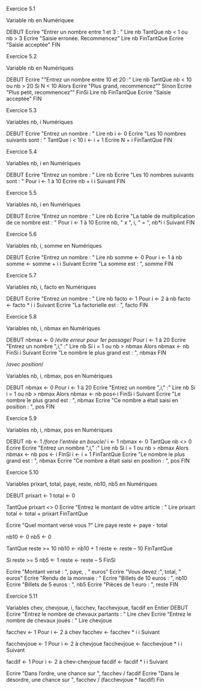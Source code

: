 Exercice 5.1

Variable nb en Numériquee

DEBUT
Ecrire "Entrer un nombre entre 1 et 3 : "
Lire nb
TantQue nb < 1 ou nb > 3
  Ecrire "Saisie erronée. Recommencez”
  Lire nb
FinTantQue
Ecrire "Saisie acceptée"
FIN

Exercice 5.2

Variable nb en Numériques

DEBUT
Ecrire ""Entrez un nombre entre 10 et 20 :"
Lire nb
TantQue nb < 10 ou nb > 20
   Si N < 10 Alors
    Ecrire "Plus grand, recommencez”"
   Sinon 
    Ecrire "Plus petit, recommencez”"
   FinSi
   Lire nb
FinTantQue
Ecrire "Saisie acceptée"
FIN

Exercice 5.3

Variables nb, i Numériques

DEBUT
Ecrire "Entrez un nombre : "
Lire nb
i <- 0
Ecrire "Les 10 nombres suivants sont : "
TantQue i < 10
   i <- i + 1
   Ecrire N + i
FinTantQue
FIN

Exercice 5.4

Variables nb, i en Numériques

DEBUT
Ecrire "Entrez un nombre : "
Lire nb
Ecrire "Les 10 nombres suivants sont : "
Pour i <- 1 à 10
  Ecrire nb + i
i Suivant
FIN

Exercice 5.5

Variables nb, i en Numériques

DEBUT
Ecrire "Entrez un nombre : "
Lire nb
Ecrire "La table de multiplication de ce nombre est : "
Pour i <- 1 à 10
  Ecrire nb, " x ", i, " = ", nb*i
i Suivant
FIN

Exercice 5.6

Variables nb, i, somme en Numériques

DEBUT
Ecrire "Entrez un nombre : "
Lire nb
somme <- 0
Pour i <- 1 à nb
  somme <- somme + i
i Suivant
Ecrire "La somme est : ", somme
FIN


Exercice 5.7

Variables nb, i, facto en Numériques

DEBUT
Ecrire "Entrez un nombre : "
Lire nb
facto <- 1
Pour i <- 2 à nb
  facto <- facto * i
i Suivant
Ecrire "La factorielle est : ", facto
FIN


Exercice 5.8

Variables nb, i, nbmax en Numériques

DEBUT
nbmax <- 0 /*évite erreur pour 1er passage*/
Pour i <- 1 à 20
  Ecrire "Entrez un nombre ",i," :"
  Lire nb
  Si i = 1 ou nb > nbmax Alors
    nbmax <- nb
  FinSi
i Suivant
Ecrire "Le nombre le plus grand est : ", nbmax
FIN


/*avec position*/

Variables nb, i, nbmax, pos en Numériques

DEBUT
nbmax <- 0 
Pour i <- 1 à 20
  Ecrire "Entrez un nombre ",i," :"
  Lire nb
  Si i = 1 ou nb > nbmax Alors
    nbmax <- nb
    pos<-i
  FinSi
i Suivant
Ecrire "Le nombre le plus grand est : ", nbmax
Ecrire "Ce nombre a était saisi en position : ", pos
FIN


Exercice 5.9

Variables nb, i, nbmax, pos en Numériques

DEBUT
nb ← 1    /*force l'entrée en boucle*/
i ← 1
nbmax ← 0
TantQue nb <> 0
  Ecrire Ecrire "Entrez un nombre ",i," :"
  Lire nb
  Si i = 1 ou nb > nbmax Alors
    nbmax ← nb
    pos ← i
  FinSi
  i ← i + 1
FinTantQue
Ecrire "Le nombre le plus grand est : ", nbmax
Ecrire "Ce nombre a était saisi en position : ", pos
FIN

Exercice 5.10

Variables prixart, total, paye, reste, nb10, nb5 en Numériques

DEBUT
prixart <- 1
total <- 0

TantQue prixart <> 0
  Ecrire "Entrez le montant de vôtre article : "
  Lire prixart
  total <- total + prixart
FinTantQue

Ecrire "Quel montant versé vous ?"
Lire paye
reste <- paye - total

nb10 <- 0
nb5 <- 0

TantQue reste >= 10
  nb10 <- nb10 + 1
  reste <- reste – 10
FinTantQue

Si reste >= 5
  nb5 <- 1
  reste <- reste – 5
FinSi

Ecrire "Montant versé : ", paye, , " euros"
Ecrire "Vous devez :", total, " euros"
Ecrire "Rendu de la monnaie : "
Ecrire "Billets de 10 euros : ", nb10
Ecrire "Billets de  5 euros : ", nb5
Ecrire "Pièces de 1 euro : ", reste
FIN


Exercice 5.11

Variables chev, chevjoue, i, facchev, facchevjoue, facdif  en Entier
DEBUT
Ecrire "Entrez le nombre de chevaux partants : "
Lire chev
Ecrire "Entrez le nombre de chevaux joués : "
Lire chevjoue

facchev <- 1
Pour i <- 2 à chev
  facchev <- facchev * i
i Suivant

facchevjoue <- 1
Pour i <- 2 à chevjoue
  facchevjoue <- facchevjoue * i
i Suivant

facdif <- 1
Pour i <- 2 à chev-chevjoue
  facdif <- facdif * i
i Suivant

Ecrire "Dans l’ordre, une chance sur ", facchev / facdif
Ecrire "Dans le désordre, une chance sur ", facchev / (facchevjoue * facdif)
Fin